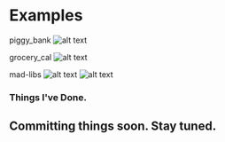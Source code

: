 # Examples
piggy_bank 
![alt text](https://i.imgur.com/HMJrHtS.png "Piggy Bank")

grocery_cal 
![alt text](https://i.imgur.com/tBSlYHg.png "Grocery Cal")

mad-libs
![alt text](https://i.imgur.com/j0DF77u.png "Correct")
![alt text](https://i.imgur.com/APWjAYw.png "Wrong")

### Things I've Done.
## Committing things soon. Stay tuned.
